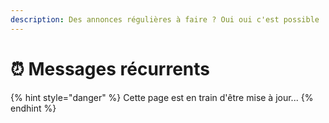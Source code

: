 ```yaml
---
description: Des annonces régulières à faire ? Oui oui c'est possible !
---
```


# ⏰ Messages récurrents

{% hint style="danger" %}
Cette page est en train d'être mise à jour...
{% endhint %}

